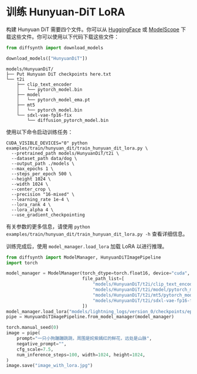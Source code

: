 # 训练 Hunyuan-DiT LoRA

构建 Hunyuan DiT 需要四个文件。你可以从 [HuggingFace](https://huggingface.co/Tencent-Hunyuan/HunyuanDiT) 或 [ModelScope](https://www.modelscope.cn/models/modelscope/HunyuanDiT/summary) 下载这些文件。你可以使用以下代码下载这些文件：


```python
from diffsynth import download_models

download_models(["HunyuanDiT"])
```

```
models/HunyuanDiT/
├── Put Hunyuan DiT checkpoints here.txt
└── t2i
    ├── clip_text_encoder
    │   └── pytorch_model.bin
    ├── model
    │   └── pytorch_model_ema.pt
    ├── mt5
    │   └── pytorch_model.bin
    └── sdxl-vae-fp16-fix
        └── diffusion_pytorch_model.bin
```

使用以下命令启动训练任务：

```
CUDA_VISIBLE_DEVICES="0" python examples/train/hunyuan_dit/train_hunyuan_dit_lora.py \
  --pretrained_path models/HunyuanDiT/t2i \
  --dataset_path data/dog \
  --output_path ./models \
  --max_epochs 1 \
  --steps_per_epoch 500 \
  --height 1024 \
  --width 1024 \
  --center_crop \
  --precision "16-mixed" \
  --learning_rate 1e-4 \
  --lora_rank 4 \
  --lora_alpha 4 \
  --use_gradient_checkpointing
```

有关参数的更多信息，请使用 `python examples/train/hunyuan_dit/train_hunyuan_dit_lora.py -h` 查看详细信息。

训练完成后，使用 `model_manager.load_lora` 加载 LoRA 以进行推理。


```python
from diffsynth import ModelManager, HunyuanDiTImagePipeline
import torch

model_manager = ModelManager(torch_dtype=torch.float16, device="cuda",
                             file_path_list=[
                                 "models/HunyuanDiT/t2i/clip_text_encoder/pytorch_model.bin",
                                 "models/HunyuanDiT/t2i/model/pytorch_model_ema.pt",
                                 "models/HunyuanDiT/t2i/mt5/pytorch_model.bin",
                                 "models/HunyuanDiT/t2i/sdxl-vae-fp16-fix/diffusion_pytorch_model.bin"
                             ])
model_manager.load_lora("models/lightning_logs/version_0/checkpoints/epoch=0-step=500.ckpt", lora_alpha=1.0)
pipe = HunyuanDiTImagePipeline.from_model_manager(model_manager)

torch.manual_seed(0)
image = pipe(
    prompt="一只小狗蹦蹦跳跳，周围是姹紫嫣红的鲜花，远处是山脉", 
    negative_prompt="",
    cfg_scale=7.5,
    num_inference_steps=100, width=1024, height=1024,
)
image.save("image_with_lora.jpg")
```
